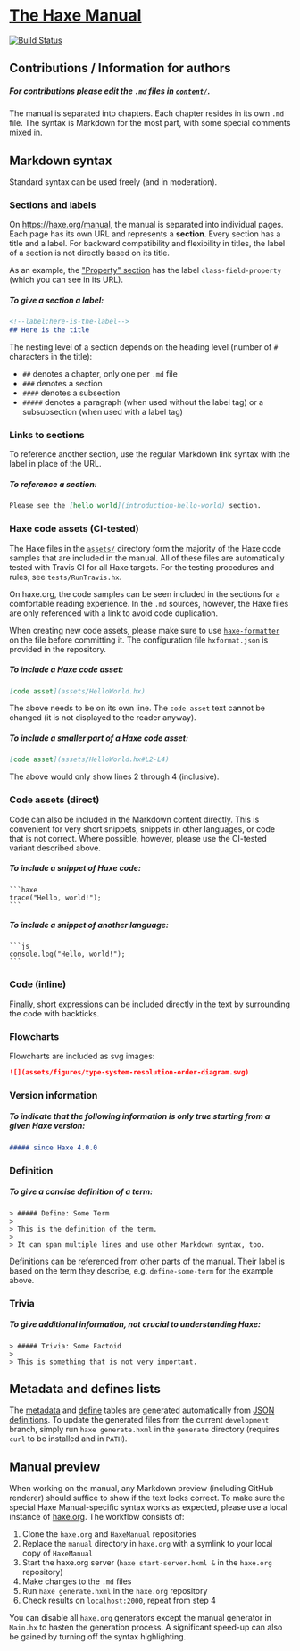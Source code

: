 # [The Haxe Manual](https://haxe.org/manual)

[![Build Status](https://travis-ci.org/HaxeFoundation/HaxeManual.svg?branch=master)](https://travis-ci.org/HaxeFoundation/HaxeManual)

## Contributions / Information for authors

##### For contributions please edit the `.md` files in [`content/`](content/).

The manual is separated into chapters. Each chapter resides in its own `.md` file. The syntax is Markdown for the most part, with some special comments mixed in.

## Markdown syntax

Standard syntax can be used freely (and in moderation).

### Sections and labels

On https://haxe.org/manual, the manual is separated into individual pages. Each page has its own URL and represents a **section**. Every section has a title and a label. For backward compatibility and flexibility in titles, the label of a section is not directly based on its title.

As an example, the ["Property" section](https://haxe.org/manual/class-field-property.html) has the label `class-field-property` (which you can see in its URL).

##### To give a section a label:

```markdown
<!--label:here-is-the-label-->
## Here is the title
```

The nesting level of a section depends on the heading level (number of `#` characters in the title):

 - `##` denotes a chapter, only one per `.md` file
 - `###` denotes a section
 - `####` denotes a subsection
 - `#####` denotes a paragraph (when used without the label tag) or a subsubsection (when used with a label tag)

### Links to sections

To reference another section, use the regular Markdown link syntax with the label in place of the URL.

##### To reference a section:

```markdown
Please see the [hello world](introduction-hello-world) section.
```

### Haxe code assets (CI-tested)

The Haxe files in the [`assets/`](assets/) directory form the majority of the Haxe code samples that are included in the manual. All of these files are automatically tested with Travis CI for all Haxe targets. For the testing procedures and rules, see `tests/RunTravis.hx`.

On haxe.org, the code samples can be seen included in the sections for a comfortable reading experience. In the `.md` sources, however, the Haxe files are only referenced with a link to avoid code duplication.

When creating new code assets, please make sure to use [`haxe-formatter`](https://github.com/HaxeCheckstyle/haxe-formatter/) on the file before committing it. The configuration file `hxformat.json` is provided in the repository.

##### To include a Haxe code asset:

```markdown
[code asset](assets/HelloWorld.hx)
```

The above needs to be on its own line. The `code asset` text cannot be changed (it is not displayed to the reader anyway).

##### To include a smaller part of a Haxe code asset:

```markdown
[code asset](assets/HelloWorld.hx#L2-L4)
```

The above would only show lines 2 through 4 (inclusive).

### Code assets (direct)

Code can also be included in the Markdown content directly. This is convenient for very short snippets, snippets in other languages, or code that is not correct. Where possible, however, please use the CI-tested variant described above.

##### To include a snippet of Haxe code:

<pre><code>```haxe
trace("Hello, world!");
```
</pre></code>

##### To include a snippet of another language:

<pre><code>```js
console.log("Hello, world!");
```
</pre></code>

### Code (inline)

Finally, short expressions can be included directly in the text by surrounding the code with backticks.

### Flowcharts

Flowcharts are included as svg images:

```markdown
![](assets/figures/type-system-resolution-order-diagram.svg)
```

### Version information

##### To indicate that the following information is only true starting from a given Haxe version:

```markdown
##### since Haxe 4.0.0
```

### Definition

##### To give a concise definition of a term:

```
> ##### Define: Some Term
>
> This is the definition of the term.
>
> It can span multiple lines and use other Markdown syntax, too.
```

Definitions can be referenced from other parts of the manual. Their label is based on the term they describe, e.g. `define-some-term` for the example above.

### Trivia

##### To give additional information, not crucial to understanding Haxe:

```
> ##### Trivia: Some Factoid
>
> This is something that is not very important.
```

## Metadata and defines lists

The [metadata](https://haxe.org/manual/cr-metadata.html) and [define](https://haxe.org/manual/compiler-usage-flags.html) tables are generated automatically from [JSON definitions](https://github.com/HaxeFoundation/haxe/tree/development/src-json). To update the generated files from the current `development` branch, simply run `haxe generate.hxml` in the `generate` directory (requires `curl` to be installed and in `PATH`).

## Manual preview

When working on the manual, any Markdown preview (including GitHub renderer) should suffice to show if the text looks correct. To make sure the special Haxe Manual-specific syntax works as expected, please use a local instance of [haxe.org](https://github.com/HaxeFoundation/haxe.org). The workflow consists of:

 1. Clone the `haxe.org` and `HaxeManual` repositories
 2. Replace the `manual` directory in `haxe.org` with a symlink to your local copy of `HaxeManual`
 3. Start the haxe.org server (`haxe start-server.hxml &` in the `haxe.org` repository)
 4. Make changes to the `.md` files
 5. Run `haxe generate.hxml` in the `haxe.org` repository
 6. Check results on `localhost:2000`, repeat from step 4

You can disable all `haxe.org` generators except the manual generator in `Main.hx` to hasten the generation process. A significant speed-up can also be gained by turning off the syntax highlighting.
